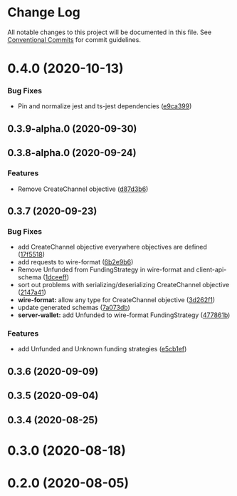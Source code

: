 # Change Log

All notable changes to this project will be documented in this file.
See [Conventional Commits](https://conventionalcommits.org) for commit guidelines.

# 0.4.0 (2020-10-13)


### Bug Fixes

* Pin and normalize jest and ts-jest dependencies ([e9ca399](http://statechannels/monorepo/blob/master/packages/client-api-schema/commits/e9ca3997119645fdb9f558a921361171c20d66a0))



## 0.3.9-alpha.0 (2020-09-30)



## 0.3.8-alpha.0 (2020-09-24)


### Features

* Remove CreateChannel objective ([d87d3b6](http://statechannels/monorepo/blob/master/packages/client-api-schema/commits/d87d3b68e9a84945b105c7883aaf130176264a42))



## 0.3.7 (2020-09-23)


### Bug Fixes

* add CreateChannel objective everywhere objectives are defined ([17f5518](http://statechannels/monorepo/blob/master/packages/client-api-schema/commits/17f5518c1d396d3d552573794422b7e6ce5c7097))
* add requests to wire-format ([6b2e9b6](http://statechannels/monorepo/blob/master/packages/client-api-schema/commits/6b2e9b689ac0c4fb125805917bd4d86c049e2858))
* Remove Unfunded from FundingStrategy in wire-format and client-api-schema ([1dceeff](http://statechannels/monorepo/blob/master/packages/client-api-schema/commits/1dceeff362ea3b371c9b2bac8167acecb8b52949))
* sort out problems with serializing/deserializing CreateChannel objective ([2147a41](http://statechannels/monorepo/blob/master/packages/client-api-schema/commits/2147a41e5a8190d185a300722d3b61203793f26b))
* **wire-format:** allow any type for CreateChannel objective ([3d262f1](http://statechannels/monorepo/blob/master/packages/client-api-schema/commits/3d262f1474f64d3b11ce8ed94fd9e9c6af40fe1e))
* update generated schemas ([7a073db](http://statechannels/monorepo/blob/master/packages/client-api-schema/commits/7a073dbc8c490ffa8199120a4db6f8753b6747e0))
* **server-wallet:** add Unfunded to wire-format FundingStrategy ([477861b](http://statechannels/monorepo/blob/master/packages/client-api-schema/commits/477861bdc0c0fdbd7961b4c881a77515c5ff6e9e))


### Features

* add Unfunded and Unknown funding strategies ([e5cb1ef](http://statechannels/monorepo/blob/master/packages/client-api-schema/commits/e5cb1efbe799202f418945f4f75c8ba1a9723103))



## 0.3.6 (2020-09-09)



## 0.3.5 (2020-09-04)



## 0.3.4 (2020-08-25)



# 0.3.0 (2020-08-18)



# 0.2.0 (2020-08-05)
